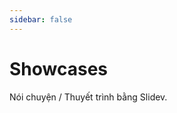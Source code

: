 ```yaml
---
sidebar: false
---
```


# Showcases

Nói chuyện / Thuyết trình bằng Slidev.

<!-- Chỉnh sửa trong ./docs/.vitepress/showcases.ts -->
<ShowCases />
